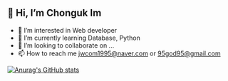 ## 👋 Hi, I’m Chonguk Im
- 👀 I’m interested in Web developer
- 🌱 I’m currently learning Database, Python
- 💞️ I’m looking to collaborate on ...
- 📫 How to reach me jwcom1995@naver.com or 95god95@gmail.com

[![Anurag's GitHub stats](https://github-readme-stats.vercel.app/api?username=jwcom1995)](https://github.com/anuraghazra/github-readme-stats)
